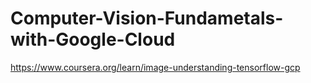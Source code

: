 # Computer-Vision-Fundametals-with-Google-Cloud
https://www.coursera.org/learn/image-understanding-tensorflow-gcp

